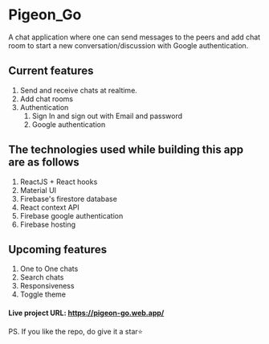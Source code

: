 # Pigeon_Go
 A chat application where one can send messages to the peers and add chat room to start a new conversation/discussion with Google authentication.

 ## Current features
 1. Send and receive chats at realtime.
 1. Add chat rooms
 1. Authentication
    1. Sign In and sign out with Email and password
    1. Google authentication
 
 ## The technologies used while building this app are as follows
1. ReactJS + React hooks
1. Material UI
1. Firebase's firestore database
1. React context API
1. Firebase google authentication
1. Firebase hosting

## Upcoming features
1. One to One chats
1. Search chats
1. Responsiveness
1. Toggle theme

#### Live project URL: https://pigeon-go.web.app/ 

PS. If you like the repo, do give it a star⭐
